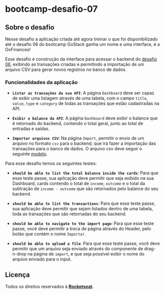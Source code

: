 # bootcamp-desafio-07

## Sobre o desafio

Nesse desafio a aplicação criada até agora treinar o que foi disponibilizado até o desafio 06 do bootcamp GoStack ganha um nome e uma interface, é a GoFinances!

Esse desafio é construção da interface para acessar o backend do [desafio 06](https://github.com/Rocketseat/bootcamp-gostack-desafios/tree/master/desafio-database-upload), exibindo as transações criadas e permitindo a importação de um arquivo CSV para gerar novos registros no banco de dados.

### Funcionalidades da aplicação

- **`Listar as transações da sua API`**: A página `Dashboard` deve ser capaz de exibir uma listagem através de uma tabela, com o campo `title`, `value`, `type` e `category` de todas as transações que estão cadastradas na API.

- **`Exibir o balance da API`**: A página `Dashboard` deve exibir o balance que é retornado do backend, contendo o total geral, junto ao total de entradas e saídas.

- **`Importar arquivos CSV`**: Na página `Import`, permitir o envio de um arquivo no formato `csv` para o backend, que irá fazer a importação das transações para o banco de dados. O arquivo csv deve seguir o seguinte [modelo](https://github.com/Rocketseat/bootcamp-gostack-desafios/blob/master/desafio-database-upload/assets/file.csv).


Para esse desafio temos os seguintes testes:

- **`should be able to list the total balance inside the cards`**: Para que esse teste passe, sua aplicação deve permitir que seja exibido na sua Dashboard, cards contendo o total de `income`, `outcome` e o total da subtração de `income - outcome` que são retornados pelo balance do seu backend.

* **`should be able to list the transactions`**: Para que esse teste passe, sua aplicação deve permitir que sejam listados dentro de uma tabela, toda as transações que são retornadas do seu backend.

- **`should be able to navigate to the import page`**: Para que esse teste passe, você deve permitir a troca de página através do Header, pelo botão que contém o nome `Importar`.

- **`should be able to upload a file`**: Para que esse teste passe, você deve permitir que um arquivo seja enviado através do componente de drag-n-drop na página de `import`, e que seja possível exibir o nome do arquivo enviado para o input.

## Licença

Todos os direitos reservados à **[Rocketseat](https://github.com/Rocketseat/bootcamp-gostack-desafios/tree/master/desafio-fundamentos-reactjs).**
